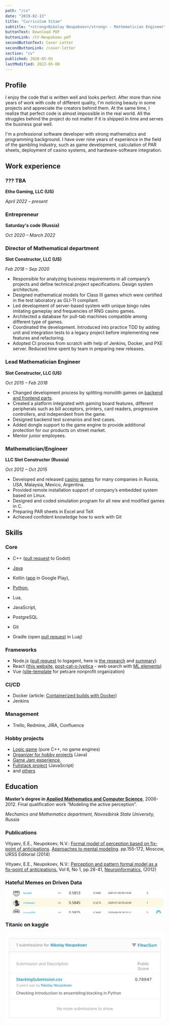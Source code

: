 ```yaml
---
path: "/cv"
date: "2019-02-13"
title: "Curriculum Vitae"
subtitle: "<strong>Nikolay Neupokoev</strong> - Mathematician Engineer"
buttonText: Download PDF
buttonLink: /CV-Neupokoev.pdf
secondButtonText: Cover Letter
secondButtonLink: /cover-letter
section: "cv"
published: 2020-05-03
lastModified: 2022-05-08
---
```


## Profile

I enjoy the code that is written well and looks perfect.
After more than nine years of work with code of different quality, I'm noticing beauty in some projects and appreciate the creators behind them.
At the same time, I realize that perfect code is almost impossible in the real world.
All the struggles behind the project do not matter if it is shipped in time and serves the business goal well.

I'm a professional software developer with strong mathematics and
programming background. I have over nine years of experience in the field
of the gambling industry, such as game development, calculation of PAR
sheets, deployment of casino systems, and hardware-software integration.


## Work experience

### ??? TBA

**Etho Gaming, LLC (US)**

_April 2022 – present_


### Entrepreneur

**Saturday's code (Russia)**

_Oct 2020 – March 2022_


### Director of Mathematical department

**Slot Constructor, LLC (US)**

_Feb 2018 – Sep 2020_

- Responsible for analyzing business requirements in all company’s projects and define technical project specifications. Design system architecture.
- Designed mathematical models for Class III games which were certified in the test laboratory as GLI-11 compliant.
- Led development of server-based system with unique bingo rules imitating gameplay and frequencies of RNG casino games.
- Architected a database for pull-tab machines compatible among different type of games.
- Coordinated the development. Introduced into practice TDD by adding unit and integration tests to a legacy project before implementing new features and refactoring.
- Adopted CI process from scratch with help of Jenkins, Docker, and PXE server. Reduced time spent by team in preparing new releases.

### Lead Mathematician Engineer

**Slot Constructor, LLC (US)**

_Oct 2015 – Feb 2018_

- Changed development process by splitting monolith games on [backend and frontend parts](/projects/postcatolyptica).
- Created a platform integrated with gaming board features, different peripherals such as bill acceptors, printers, card readers, progressive controllers, and independent from the game.
- Designed backend test scenarios and test cases.
- Added dongle support to the game engine to provide additional protection for our products on street market.
- Mentor junior employees.

### Mathematician/Engineer

**LLC Slot Constructor (Russia)**

_Oct 2012 – Oct 2015_

- Developed and released [casino games](/idea-generator) for many companies in Russia, USA, Malaysia, Mexico, Argentina.
- Provided remote installation support of company’s embedded system based on Linux.
- Designed and coded simulation program for all new and modified games in C.
- Preparing PAR sheets in Excel and TeX
- Achieved confident knowledge how to work with Git

## Skills

### Core

- C++ ([pull request](https://github.com/godotengine/godot/pull/28205) to Godot)
- [Java](/blog/why-do-i-hate-java)
- Kotlin ([app](/projects/imperial-russia) in Google Play),
- [Python](/blog/why-do-i-hate-python),
- Lua,
- JavaScript,

- PostgreSQL
- Git
- Gradle (open [pull request](https://github.com/luaj/luaj/pull/80) in Luaj)

### Frameworks

- Node.js ([pull request](https://github.com/sematext/logagent-js/pull/277) to logagent, here is [the research](/blog/parse-systemd-and-post-in-slack) and [summary](/blog/pull-requests-to-logagent))
- React ([this website](https://github.com/mikolasan/mikolasan.github.io), [post-cat-o-lyptica](https://postcatolyptica.herokuapp.com/) - web search with [ML elements](/projects/postcatolyptica))
- Vue ([site-template](https://github.com/mikolasan/joy-for-paws) for petcare nonprofit organization)

### CI/CD

- Docker (article: [Containerized builds with Docker](https://mikolasan.hashnode.dev/containerized-builds-with-docker))
- Jenkins

### Management

- Trello, Redmine, JIRA, Confluence

### Hobby projects

- [Logic game](/gamedev/overload-game) (pure C++, no game engines)
- [Organizer for hobby projects](/projects/pet-project-navigator) (Java)
- [Game Jam experience](/gamedev/game-jams),
- [Fullstack project](/projects/postcatolyptica) (JavaScript)
- and [others](/projects)

## Education

**Master’s degree in [Applied Mathematics and Computer Science](/science)**, 2006-2012.
Final qualification work “Modeling the active perception”.

_Mechanics and Mathematics department, Novosibirsk State University, Russia_

### Publications

Vityaev, E.E., Neupokoev, N.V.: [Formal model of perception based on fix-point of anticipations](http://www.math.nsc.ru/AP/ScientificDiscovery/PDF/model_of_perception_sbornik.pdf). [Approaches to mental modeling](http://urss.ru/cgi-bin/db.pl?lang=en&blang=en&page=Book&id=257246). pp.155-172, Moscow, URSS Editorial (2014)

Vityaev, E.E., Neupokoev, N.V.: [Perception and pattern formal model as a fix-point of anticipations.](http://www.niisi.ru/iont/ni/Journal/V6/N1/VityaevNeupokoev_A.pdf) Vol 6, No 1, pp.28-41, [Neuroinformatics](https://www.niisi.ru/iont/ni/Journal/),  (2012)


### Hateful Memes on Driven Data

![my rank](/images/hateful-memes-phase1.png)

### Titanic on kaggle

![my rank](/images/titanic-kaggle.png)